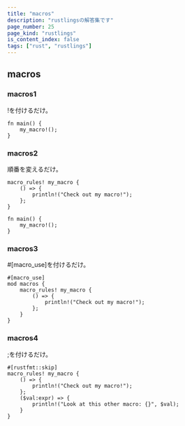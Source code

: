 ```yaml
---
title: "macros"
description: "rustlingsの解答集です"
page_number: 25
page_kind: "rustlings"
is_content_index: false
tags: ["rust", "rustlings"]
---
```


## macros
### macros1
!を付けるだけ。
```
fn main() {
    my_macro!();
}
```
### macros2
順番を変えるだけ。
```
macro_rules! my_macro {
    () => {
        println!("Check out my macro!");
    };
}

fn main() {
    my_macro!();
}
```
### macros3
#[macro_use]を付けるだけ。
```
#[macro_use]
mod macros {
    macro_rules! my_macro {
        () => {
            println!("Check out my macro!");
        };
    }
}
```
### macros4
;を付けるだけ。
```
#[rustfmt::skip]
macro_rules! my_macro {
    () => {
        println!("Check out my macro!");
    };
    ($val:expr) => {
        println!("Look at this other macro: {}", $val);
    }
}
```
